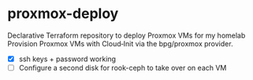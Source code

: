 # proxmox-deploy
Declarative Terraform repository to deploy Proxmox VMs for my homelab
Provision Proxmox VMs with Cloud‑Init via the bpg/proxmox provider.

- [x] ssh keys + password working
- [ ] Configure a second disk for rook-ceph to take over on each VM
